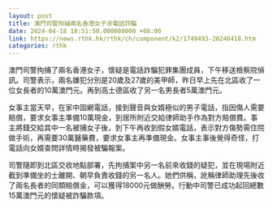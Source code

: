 ```yaml
---
layout: post
title: 澳門司警拘捕兩名香港女子涉電話詐騙
date: 2024-04-18 18:51:50.000000000 +08:00
link: https://news.rthk.hk/rthk/ch/component/k2/1749493-20240418.htm
categories: rthk
---
```


澳門司警拘捕了兩名香港女子，懷疑是電話詐騙犯罪集團成員，下午移送檢察院偵訊。司警表示，兩名嫌犯分別是20歲及27歲的美甲師，昨日早上先在北區收了一位女長者的10萬澳門元。再到高士德區收了另一名男長者5萬澳門元。

女事主當天早，在家中固網電話，接到聲音與女婿極似的男子電話，指因傷人需要賠償，要求女事主準備10萬現金，到居所附近交給律師助手作為對方賠償費。事主將錢交給其中一名被捕女子後，到下午再收到假女婿電話，表示對方傷勢需住院做手術，再需要30萬醫藥費，要求女事主再準備現金。女事主事後覺得奇怪，打電話向女婿查問詳情時揭發被騙報案。

司警隨即到北區交收地點部署，先拘捕案中另一名前來收錢的疑犯，並在現場附近截到準備坐的士離開、朝早負責收錢的另一名人。她們供稱，訛稱律師助理先後收了兩名長者的同類賠償金，可以獲得18000元做酬勞。行動中司警已成功起回總數15萬澳門元的懷疑被詐騙款項。
